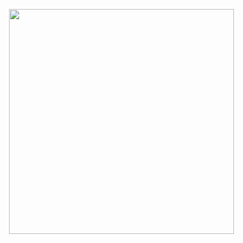 <p align="center"><img src="https://github.com/user-attachments/assets/23281aee-e729-42bb-b768-b242547ffac4" width="400">
</p>
